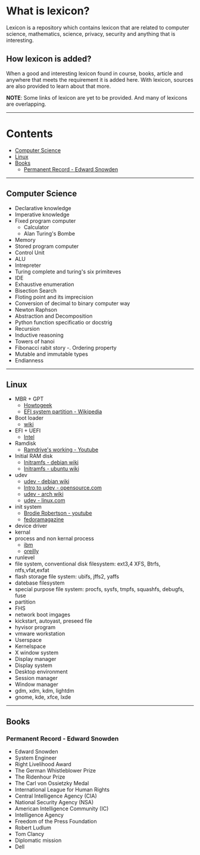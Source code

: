 
# What is lexicon?

Lexicon is a repository which contains lexicon that are related to computer science, mathematics, science, privacy, security and anything that is interesting.  

## How lexicon is added?

When a good and interesting lexicon found in course, books, article and anywhere that meets the requirement it is added here. With lexicon, sources are also provided to learn about that more.

**NOTE**: Some links of lexicon are yet to be provided. And many of lexicons are overlapping.

***

# Contents

- [Computer Science](#computer-science)
- [Linux](#linux)
- [Books](#books)
    - [Permanent Record - Edward Snowden](#permanent-record---edward-snowden)

***

## Computer Science

- Declarative knowledge
- Imperative knowledge
- Fixed program computer
	- Calculator
	- Alan Turing's Bombe
- Memory
- Stored program computer
- Control Unit
- ALU
- Intrepreter
- Turing complete and turing's six primiteves
- IDE
- Exhaustive enumeration
- Bisection Search
- Floting point and its imprecision
- Conversion of decimal to binary computer way
- Newton Raphson
- Abstraction and Decomposition
- Python function specificatio or docstrig
- Recursion
- Inductive reasoning
- Towers of hanoi
- Fibonacci rabit story
-. Ordering property
- Mutable and immutable types
- Endianness

***

## Linux

- MBR + GPT
	- [Howtogeek](https://www.howtogeek.com/193669/whats-the-difference-between-gpt-and-mbr-when-partitioning-a-drive/)
	- [EFI system partition - Wikipedia](https://en.wikipedia.org/wiki/EFI_system_partition#Linux)
- Boot loader
	- [wiki](https://en.wikipedia.org/wiki/Linux_startup_process)
- EFI + UEFI
	- [Intel](https://www.intel.com/content/www/us/en/architecture-and-technology/unified-extensible-firmware-interface/efi-homepage-general-technology.html)
- Ramdisk
	- [Ramdrive's working - Youtube](https://www.youtube.com/watch?v=6pp_krChw_A)
- Initial RAM disk
	- [Initramfs - debian wiki](https://wiki.debian.org/initramfs)
	- [Initramfs - ubuntu wiki](https://wiki.ubuntu.com/Initramfs)
- udev
	- [udev - debian wiki](https://wiki.debian.org/udev) 
	- [Intro to udev - opensource.com](https://opensource.com/article/18/11/udev)
	- [udev - arch wiki](https://wiki.archlinux.org/title/udev) 
	- [udev - linux.com](https://www.linux.com/news/udev-introduction-device-management-modern-linux-system/)
- init system
	- [Brodie Robertson - youtube](https://www.youtube.com/watch?v=lDdVUlXLjx8)
	- [fedoramagazine](https://fedoramagazine.org/what-is-an-init-system/)
- device driver
- kernal
- process and non kernal process
	- [ibm](https://www.ibm.com/docs/en/aix/7.2?topic=processes-introduction-kernel)
	- [oreilly](https://www.oreilly.com/library/view/understanding-the-linux/0596002130/ch01s06.html)
- runlevel
- file system, conventional disk filesystem: ext3,4 XFS, Btrfs, ntfs,vfat,exfat
- flash storage file system: ubifs, jffs2, yaffs
- datebase filesystem
- special purpose file system: procfs, sysfs, tmpfs, squashfs, debugfs, fuse
- partition
- FHS
- network boot imgages
- kickstart, autoyast, preseed file
- hyvisor program
- vmware workstation
- Userspace
- Kernelspace
- X window system
- Display manager
- Display system
- Desktop environment
- Session manager
- Window manager
- gdm, xdm, kdm, lightdm
- gnome, kde, xfce, lxde

***

## Books

### Permanent Record - Edward Snowden

- Edward Snowden
- System Engineer
- Right Livelihood Award
- The German Whistleblower Prize
- The Ridenhour Prize
- The Carl von Ossietzky Medal
- International League for Human Rights 
- Central Intelligence Agency (CIA)
- National Security Agency (NSA) 
- American Intelligence Community (IC)
- Intelligence Agency
- Freedom of the Press Foundation
- Robert Ludlum
- Tom Clancy
- Diplomatic mission
- Dell